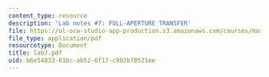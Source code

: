 ```yaml
---
content_type: resource
description: 'Lab notes #7: FULL-APERTURE TRANSFER'
file: https://ol-ocw-studio-app-production.s3.amazonaws.com/courses/mas-450-holographic-imaging-spring-2003/b6e5483301bcab526f17c992b78521ee_lab7.pdf
file_type: application/pdf
resourcetype: Document
title: lab7.pdf
uid: b6e54833-01bc-ab52-6f17-c992b78521ee
---
```

